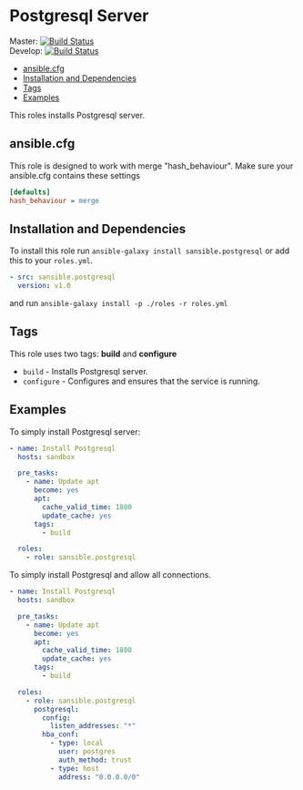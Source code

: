 # Postgresql Server

Master: [![Build Status](https://travis-ci.org/sansible/postgresql.svg?branch=master)](https://travis-ci.org/sansible/postgresql)  
Develop: [![Build Status](https://travis-ci.org/sansible/postgresql.svg?branch=develop)](https://travis-ci.org/sansible/postgresql)

* [ansible.cfg](#ansible-cfg)
* [Installation and Dependencies](#installation-and-dependencies)
* [Tags](#tags)
* [Examples](#examples)

This roles installs Postgresql server.




## ansible.cfg

This role is designed to work with merge "hash_behaviour". Make sure your
ansible.cfg contains these settings

```INI
[defaults]
hash_behaviour = merge
```




## Installation and Dependencies

To install this role run `ansible-galaxy install sansible.postgresql` or add
this to your `roles.yml`.

```YAML
- src: sansible.postgresql
  version: v1.0
```

and run `ansible-galaxy install -p ./roles -r roles.yml`




## Tags

This role uses two tags: **build** and **configure**

* `build` - Installs Postgresql server.
* `configure` - Configures and ensures that the service is running.




## Examples

To simply install Postgresql server:

```YAML
- name: Install Postgresql
  hosts: sandbox

  pre_tasks:
    - name: Update apt
      become: yes
      apt:
        cache_valid_time: 1800
        update_cache: yes
      tags:
        - build

  roles:
    - role: sansible.postgresql
```

To simply install Postgresql and allow all connections.

```YAML
- name: Install Postgresql
  hosts: sandbox

  pre_tasks:
    - name: Update apt
      become: yes
      apt:
        cache_valid_time: 1800
        update_cache: yes
      tags:
        - build

  roles:
    - role: sansible.postgresql
      postgresql:
        config:
          listen_addresses: "*"
        hba_conf:
          - type: local
            user: postgres
            auth_method: trust
          - type: host
            address: "0.0.0.0/0"
```
